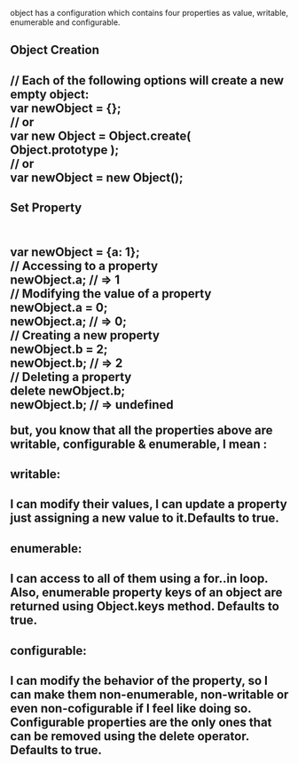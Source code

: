 object has a configuration which contains four properties as value, writable, enumerable and configurable.

<h2>Object Creation<h2>  
// Each of the following options will create a new empty object:<br>  
var newObject = {};<br>
// or<br>
var new Object = Object.create( Object.prototype );<br>
// or<br>
var newObject = new Object();  <br>
  
<h2>Set Property<h2>  <br>
var newObject = {a: 1};  <br>
// Accessing to a property <br> 
newObject.a; // => 1  <br>
// Modifying the value of a property  <br>
newObject.a = 0;  <br>
newObject.a; // => 0;  <br>
// Creating a new property  <br>
newObject.b = 2;  <br>
newObject.b; // => 2  <br>
// Deleting a property   <br> 
delete newObject.b;  <br>
newObject.b; // => undefined  <br>

  
but, you know that all the properties above are writable, configurable & enumerable, I mean :  

<h2>writable:<h2> 
I can modify their values, I can update a property just assigning a new value to it.Defaults to true.
<h2>enumerable:<h2> 
I can access to all of them using a for..in loop. Also, enumerable property keys of an object are returned using Object.keys method. Defaults to true.
<h2>configurable:<h2> 
I can modify the behavior of the property, so I can make them non-enumerable, non-writable or even non-cofigurable if I feel like doing so. Configurable properties are the only ones that can be removed using the delete operator. Defaults to true.
